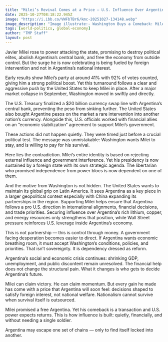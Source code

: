 ```yaml
---
title: "Milei’s Revival Comes at a Price — U.S. Influence Over Argentina’s Future"
date: 2025-10-27T08:18:22.945Z
image: "https://i.ibb.co/VWFbTBr6/kmc-20251027-134148.webp"
image_description: "Image illustrate:- Washington Buys a Comeback: Milei’s Argentina Becomes a Pawn in Latin America"
tags: [world-politics, global-economy]
author: "TMP Staff"
layout: post
---
```


Javier Milei rose to power attacking the state, promising to destroy political elites, abolish Argentina’s central bank, and free the economy from outside control. But the surge he is now celebrating is being fueled by foreign intervention and not in Argentina’s national interest.

Early results show Milei’s party at around 41% with 92% of votes counted, giving him a strong political boost.  Yet this turnaround follows a clear and aggressive push by the United States to keep Milei in place. After a major market collapse in September, Washington moved in swiftly and directly.

The U.S. Treasury finalized a $20 billion currency swap line with Argentina’s central bank, preventing the peso from sinking further.  The United States also bought Argentine pesos on the market a rare intervention into another nation’s currency.  Alongside this, U.S. officials worked with financial allies on an “economic stabilization” agreement to support Milei’s government.

These actions did not happen quietly. They were timed just before a crucial political test. The message was unmistakable: Washington wants Milei to stay, and is willing to pay for his survival.

Here lies the contradiction. Milei’s entire identity is based on rejecting external influence and government interference. Yet his presidency is now sustained by a foreign state with its own strategic agenda. The libertarian who promised independence from power blocs is now dependent on one of them.

And the motive from Washington is not hidden. The United States wants to maintain its global grip on Latin America. It sees Argentina as a key piece in a larger geopolitical contest especially with China expanding its partnerships in the region. Supporting Milei helps ensure that Argentina follows a pro U.S. direction in international alignments, financial decisions, and trade priorities. Securing influence over Argentina’s rich lithium, copper, and energy resources only strengthens that position, while Wall Street pressure reinforces U.S. leverage inside Argentina’s economy.

This is not partnership — this is control through money. A government facing desperation becomes easier to direct. If Argentina wants economic breathing room, it must accept Washington’s conditions, policies, and priorities. That isn’t sovereignty. It is dependency dressed as reform.

Argentina’s social and economic crisis continues: shrinking GDP, unemployment, and public discontent remain unresolved. The financial help does not change the structural pain. What it changes is who gets to decide Argentina’s future.

Milei can claim victory. He can claim momentum. But every gain he made has come with a price that Argentina will soon feel: decisions shaped to satisfy foreign interest, not national welfare. Nationalism cannot survive when survival itself is outsourced.

Milei promised a free Argentina. Yet his comeback is a transaction and U.S. power expects returns. This is how influence is built: quietly, financially, and without needing a single soldier.

Argentina may escape one set of chains — only to find itself locked into another.

